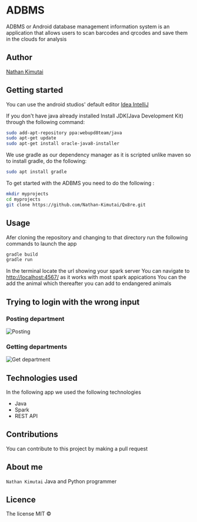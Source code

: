 # ADBMS

ADBMS or Android database management information system is an application that allows users to scan barcodes and qrcodes and save them in the clouds for analysis


## Author
[Nathan Kimutai](https://github.com/Nathan-Kimutai)

## Getting started
You can use the android studios' default editor [Idea IntelliJ](https://developer.android.com/studio)

If you don't have java already installed
Install JDK(Java Development Kit) through the following command:
```bash
sudo add-apt-repository ppa:webupd8team/java
sudo apt-get update
sudo apt-get install oracle-java8-installer
```
We use gradle as our dependency manager as it is scripted unlike maven so to install gradle, do the following:
```bash
sudo apt install gradle
```
To get started with the ADBMS you need to do the following :
```bash
mkdir myprojects
cd myprojects
git clone https://github.com/Nathan-Kimutai/Qx8re.git
```

## Usage
Afer cloning the repository and changing to that directory run the following commands to launch the app

```bash
gradle build
gradle run
```
In the terminal locate the url showing your spark server
You can navigate to [http://localhost:4567/](http://localhost:4567/) as it works with most spark appications
You can the add the animal which thereafter you can add to endangered animals

## Trying to login with the wrong input
### Posting department
![Posting](app/src/main/resources/public/images/postdepartments.png)
### Getting departments
![Get department](/src/main/res/drawable/inputvalidation.jpg)
## Technologies used
In the following app we used the following technologies
* Java
* Spark
* REST API

## Contributions
You can contribute to this project by making a pull request

## About me
`Nathan Kimutai` Java and Python programmer

## Licence
The license MIT &copy;

